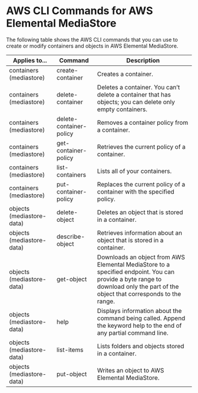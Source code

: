 # AWS CLI Commands for AWS Elemental MediaStore<a name="cli-commands"></a>

The following table shows the AWS CLI commands that you can use to create or modify containers and objects in AWS Elemental MediaStore\.


| Applies to\.\.\. | Command | Description | 
| --- | --- | --- | 
| containers \(mediastore\) | create\-container | Creates a container\. | 
| containers \(mediastore\) | delete\-container | Deletes a container\. You can’t delete a container that has objects; you can delete only empty containers\. | 
| containers \(mediastore\) | delete\-container\-policy | Removes a container policy from a container\. | 
| containers \(mediastore\) | get\-container\-policy | Retrieves the current policy of a container\. | 
| containers \(mediastore\) | list\-containers | Lists all of your containers\. | 
| containers \(mediastore\) | put\-container\-policy | Replaces the current policy of a container with the specified policy\. | 
| objects \(mediastore\-data\) | delete\-object | Deletes an object that is stored in a container\. | 
| objects \(mediastore\-data\) | describe\-object | Retrieves information about an object that is stored in a container\. | 
| objects \(mediastore\-data\) | get\-object | Downloads an object from AWS Elemental MediaStore to a specified endpoint\. You can provide a byte range to download only the part of the object that corresponds to the range\. | 
| objects \(mediastore\-data\) | help | Displays information about the command being called\. Append the keyword help to the end of any partial command line\. | 
| objects \(mediastore\-data\) | list\-items | Lists folders and objects stored in a container\. | 
| objects \(mediastore\-data\) | put\-object | Writes an object to AWS Elemental MediaStore\. | 